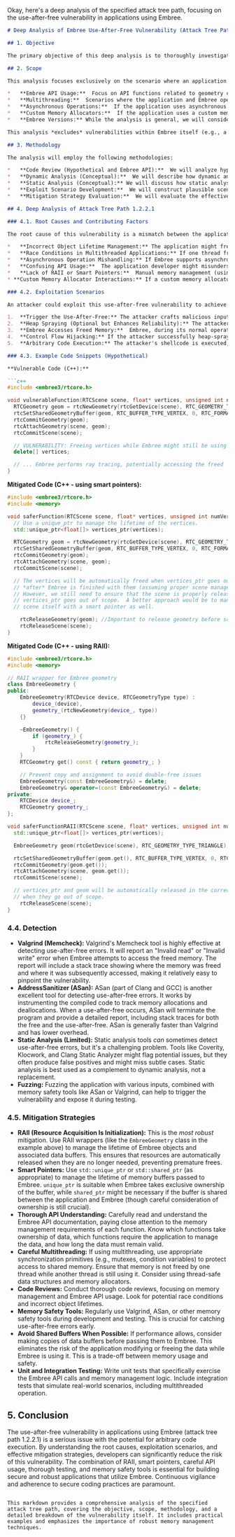 Okay, here's a deep analysis of the specified attack tree path, focusing on the use-after-free vulnerability in applications using Embree.

```markdown
# Deep Analysis of Embree Use-After-Free Vulnerability (Attack Tree Path 1.2.2.1)

## 1. Objective

The primary objective of this deep analysis is to thoroughly investigate the attack path 1.2.2.1 ("Application prematurely frees memory still used by Embree") within the broader attack tree.  This involves understanding the root causes, exploitation scenarios, potential impact, and effective mitigation strategies for this specific vulnerability.  We aim to provide actionable guidance for developers to prevent and detect this issue.

## 2. Scope

This analysis focuses exclusively on the scenario where an application interacting with the Embree library prematurely frees memory that Embree still requires.  This includes, but is not limited to:

*   **Embree API Usage:**  Focus on API functions related to geometry creation, scene management, and ray traversal where memory management is critical.  Specifically, functions that involve user-provided buffers (e.g., for vertex or index data).
*   **Multithreading:**  Scenarios where the application and Embree operate in separate threads, potentially leading to race conditions in memory access and deallocation.
*   **Asynchronous Operations:**  If the application uses asynchronous Embree operations (if supported by the specific Embree version), the timing of memory release becomes even more crucial.
*   **Custom Memory Allocators:**  If the application uses a custom memory allocator instead of the default system allocator, the interaction between the custom allocator and Embree's memory management needs careful consideration.
*   **Embree Versions:** While the analysis is general, we will consider potential differences in behavior across different Embree versions if relevant.

This analysis *excludes* vulnerabilities within Embree itself (e.g., a bug in Embree's internal memory management).  We assume Embree's core is functioning as designed, and the vulnerability arises from incorrect *application* usage.

## 3. Methodology

The analysis will employ the following methodologies:

*   **Code Review (Hypothetical and Embree API):**  We will analyze hypothetical application code snippets that interact with Embree, identifying potential points where use-after-free errors could occur.  We will also deeply examine the Embree API documentation and source code (where available) to understand the expected memory management behavior.
*   **Dynamic Analysis (Conceptual):**  We will describe how dynamic analysis tools (e.g., Valgrind, AddressSanitizer) can be used to detect this vulnerability during runtime.  We will outline the expected error reports and how to interpret them.
*   **Static Analysis (Conceptual):** We will discuss how static analysis tools could potentially identify this vulnerability, although use-after-free detection is generally challenging for static analyzers.
*   **Exploit Scenario Development:**  We will construct plausible scenarios where an attacker could exploit this vulnerability to achieve arbitrary code execution (ACE).
*   **Mitigation Strategy Evaluation:**  We will evaluate the effectiveness of the proposed mitigations and recommend best practices.

## 4. Deep Analysis of Attack Tree Path 1.2.2.1

### 4.1. Root Causes and Contributing Factors

The root cause of this vulnerability is a mismatch between the application's memory management and Embree's expectations.  Several factors can contribute to this:

*   **Incorrect Object Lifetime Management:** The application might free a geometry object (or its underlying data buffers) while Embree still holds a reference to it. This is the most direct cause.
*   **Race Conditions in Multithreaded Applications:** If one thread frees memory while another thread (potentially Embree's internal threads) is still accessing it, a use-after-free occurs.  This is particularly relevant if the application uses Embree's `rtcCommitScene` in a separate thread.
*   **Asynchronous Operation Mishandling:** If Embree supports asynchronous operations, the application might free memory before the asynchronous operation completes, leading to a use-after-free within Embree's internal callback mechanisms.
*   **Confusing API Usage:**  The application developer might misunderstand the Embree API's memory management requirements, particularly regarding ownership of data buffers passed to Embree.  For example, misunderstanding when it's safe to modify or free vertex data after calling `rtcSetGeometryBuffer`.
*   **Lack of RAII or Smart Pointers:**  Manual memory management (using raw pointers and `delete`) is error-prone.  Failing to properly `delete` resources, or deleting them too early, directly leads to this vulnerability.
* **Custom Memory Allocator Interactions:** If a custom memory allocator is used, and it has different behavior or synchronization mechanisms than the standard allocator, it could introduce subtle timing issues that lead to use-after-frees.

### 4.2. Exploitation Scenarios

An attacker could exploit this use-after-free vulnerability to achieve arbitrary code execution (ACE). Here's a plausible scenario:

1.  **Trigger the Use-After-Free:** The attacker crafts malicious input (e.g., a specially designed 3D model or scene description) that causes the application to prematurely free memory used by Embree. This could involve triggering a specific code path in the application that leads to the incorrect memory deallocation.
2.  **Heap Spraying (Optional but Enhances Reliability):** The attacker might attempt to "heap spray" the memory region that was freed.  Heap spraying involves allocating many small objects in an attempt to control the contents of the freed memory location.  The attacker would fill these objects with carefully crafted data.
3.  **Embree Accesses Freed Memory:**  Embree, during its normal operation (e.g., ray tracing), accesses the memory that was prematurely freed.  Because the application freed the memory, the operating system might have reallocated it for a different purpose.
4.  **Control Flow Hijacking:** If the attacker successfully heap-sprayed the memory, Embree might now be accessing attacker-controlled data.  This data could be crafted to overwrite a function pointer or other critical data structure within Embree's internal state.  When Embree subsequently uses this corrupted function pointer, control flow is diverted to an attacker-chosen address (e.g., shellcode).
5.  **Arbitrary Code Execution:** The attacker's shellcode is executed, granting them control over the application and potentially the underlying system.

### 4.3. Example Code Snippets (Hypothetical)

**Vulnerable Code (C++):**

```c++
#include <embree3/rtcore.h>

void vulnerableFunction(RTCScene scene, float* vertices, unsigned int numVertices) {
  RTCGeometry geom = rtcNewGeometry(rtcGetDevice(scene), RTC_GEOMETRY_TYPE_TRIANGLE);
  rtcSetSharedGeometryBuffer(geom, RTC_BUFFER_TYPE_VERTEX, 0, RTC_FORMAT_FLOAT3, vertices, 0, sizeof(float) * 3, numVertices);
  rtcCommitGeometry(geom);
  rtcAttachGeometry(scene, geom);
  rtcCommitScene(scene);

  // VULNERABILITY: Freeing vertices while Embree might still be using them!
  delete[] vertices;

  // ... Embree performs ray tracing, potentially accessing the freed 'vertices' ...
}
```

**Mitigated Code (C++ - using smart pointers):**

```c++
#include <embree3/rtcore.h>
#include <memory>

void saferFunction(RTCScene scene, float* vertices, unsigned int numVertices) {
  // Use a unique_ptr to manage the lifetime of the vertices.
  std::unique_ptr<float[]> vertices_ptr(vertices);

  RTCGeometry geom = rtcNewGeometry(rtcGetDevice(scene), RTC_GEOMETRY_TYPE_TRIANGLE);
  rtcSetSharedGeometryBuffer(geom, RTC_BUFFER_TYPE_VERTEX, 0, RTC_FORMAT_FLOAT3, vertices_ptr.get(), 0, sizeof(float) * 3, numVertices);
  rtcCommitGeometry(geom);
  rtcAttachGeometry(scene, geom);
  rtcCommitScene(scene);

  // The vertices will be automatically freed when vertices_ptr goes out of scope,
  // *after* Embree is finished with them (assuming proper scene management).
  // However, we still need to ensure that the scene is properly released *before*
  // vertices_ptr goes out of scope.  A better approach would be to manage the
  // scene itself with a smart pointer as well.

    rtcReleaseGeometry(geom); //Important to release geometry before scene
    rtcReleaseScene(scene);
}
```
**Mitigated Code (C++ - using RAII):**
```c++
#include <embree3/rtcore.h>
#include <memory>

// RAII wrapper for Embree geometry
class EmbreeGeometry {
public:
    EmbreeGeometry(RTCDevice device, RTCGeometryType type) :
        device_(device),
        geometry_(rtcNewGeometry(device_, type))
    {}

    ~EmbreeGeometry() {
        if (geometry_) {
            rtcReleaseGeometry(geometry_);
        }
    }
    RTCGeometry get() const { return geometry_; }

    // Prevent copy and assignment to avoid double-free issues
    EmbreeGeometry(const EmbreeGeometry&) = delete;
    EmbreeGeometry& operator=(const EmbreeGeometry&) = delete;
private:
    RTCDevice device_;
    RTCGeometry geometry_;
};

void saferFunctionRAII(RTCScene scene, float* vertices, unsigned int numVertices) {
  std::unique_ptr<float[]> vertices_ptr(vertices);

  EmbreeGeometry geom(rtcGetDevice(scene), RTC_GEOMETRY_TYPE_TRIANGLE);

  rtcSetSharedGeometryBuffer(geom.get(), RTC_BUFFER_TYPE_VERTEX, 0, RTC_FORMAT_FLOAT3, vertices_ptr.get(), 0, sizeof(float) * 3, numVertices);
  rtcCommitGeometry(geom.get());
  rtcAttachGeometry(scene, geom.get());
  rtcCommitScene(scene);

  // vertices_ptr and geom will be automatically released in the correct order
  // when they go out of scope.
    rtcReleaseScene(scene);
}
```

### 4.4. Detection

*   **Valgrind (Memcheck):**  Valgrind's Memcheck tool is highly effective at detecting use-after-free errors.  It will report an "Invalid read" or "Invalid write" error when Embree attempts to access the freed memory.  The report will include a stack trace showing where the memory was freed and where it was subsequently accessed, making it relatively easy to pinpoint the vulnerability.
*   **AddressSanitizer (ASan):**  ASan (part of Clang and GCC) is another excellent tool for detecting use-after-free errors.  It works by instrumenting the compiled code to track memory allocations and deallocations.  When a use-after-free occurs, ASan will terminate the program and provide a detailed report, including stack traces for both the free and the use-after-free.  ASan is generally faster than Valgrind and has lower overhead.
*   **Static Analysis (Limited):**  Static analysis tools *can* sometimes detect use-after-free errors, but it's a challenging problem.  Tools like Coverity, Klocwork, and Clang Static Analyzer might flag potential issues, but they often produce false positives and might miss subtle cases.  Static analysis is best used as a complement to dynamic analysis, not a replacement.
* **Fuzzing:** Fuzzing the application with various inputs, combined with memory safety tools like ASan or Valgrind, can help to trigger the vulnerability and expose it during testing.

### 4.5. Mitigation Strategies

*   **RAII (Resource Acquisition Is Initialization):**  This is the *most robust* mitigation.  Use RAII wrappers (like the `EmbreeGeometry` class in the example above) to manage the lifetime of Embree objects and associated data buffers.  This ensures that resources are automatically released when they are no longer needed, preventing premature frees.
*   **Smart Pointers:**  Use `std::unique_ptr` or `std::shared_ptr` (as appropriate) to manage the lifetime of memory buffers passed to Embree.  `unique_ptr` is suitable when Embree takes exclusive ownership of the buffer, while `shared_ptr` might be necessary if the buffer is shared between the application and Embree (though careful consideration of ownership is still crucial).
*   **Thorough API Understanding:**  Carefully read and understand the Embree API documentation, paying close attention to the memory management requirements of each function.  Know which functions take ownership of data, which functions require the application to manage the data, and how long the data must remain valid.
*   **Careful Multithreading:**  If using multithreading, use appropriate synchronization primitives (e.g., mutexes, condition variables) to protect access to shared memory.  Ensure that memory is not freed by one thread while another thread is still using it.  Consider using thread-safe data structures and memory allocators.
*   **Code Reviews:**  Conduct thorough code reviews, focusing on memory management and Embree API usage.  Look for potential race conditions and incorrect object lifetimes.
*   **Memory Safety Tools:**  Regularly use Valgrind, ASan, or other memory safety tools during development and testing.  This is crucial for catching use-after-free errors early.
* **Avoid Shared Buffers When Possible:** If performance allows, consider making copies of data buffers before passing them to Embree. This eliminates the risk of the application modifying or freeing the data while Embree is using it. This is a trade-off between memory usage and safety.
* **Unit and Integration Testing:** Write unit tests that specifically exercise the Embree API calls and memory management logic. Include integration tests that simulate real-world scenarios, including multithreaded operation.

## 5. Conclusion

The use-after-free vulnerability in applications using Embree (attack tree path 1.2.2.1) is a serious issue with the potential for arbitrary code execution.  By understanding the root causes, exploitation scenarios, and effective mitigation strategies, developers can significantly reduce the risk of this vulnerability.  The combination of RAII, smart pointers, careful API usage, thorough testing, and memory safety tools is essential for building secure and robust applications that utilize Embree.  Continuous vigilance and adherence to secure coding practices are paramount.
```

This markdown provides a comprehensive analysis of the specified attack tree path, covering the objective, scope, methodology, and a detailed breakdown of the vulnerability itself. It includes practical examples and emphasizes the importance of robust memory management techniques.
